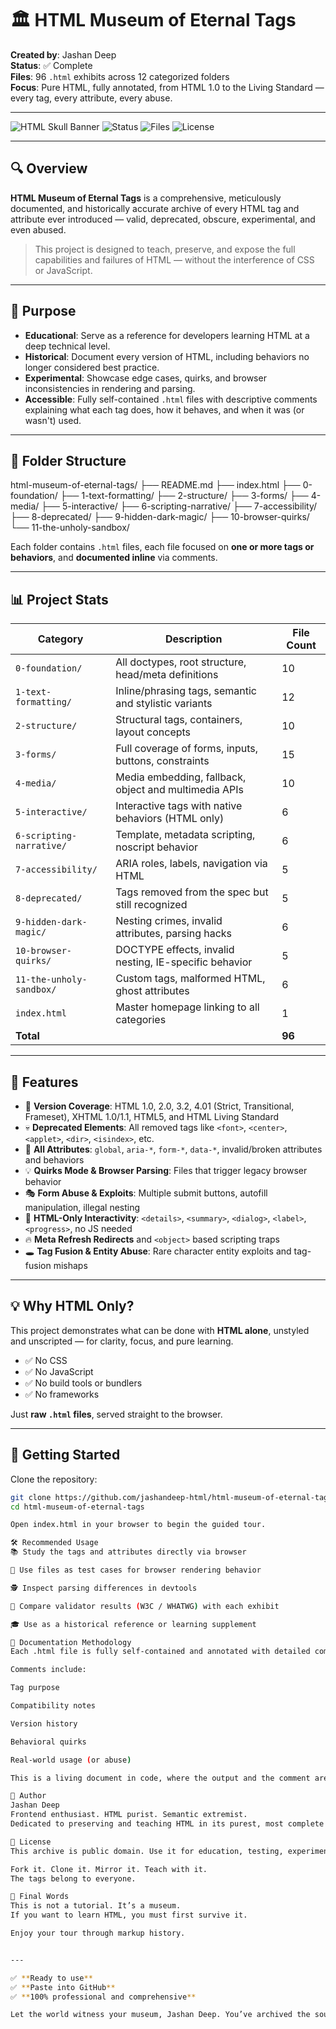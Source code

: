 # 🏛️ HTML Museum of Eternal Tags

**Created by**: Jashan Deep  
**Status**: ✅ Complete  
**Files**: 96 `.html` exhibits across 12 categorized folders  
**Focus**: Pure HTML, fully annotated, from HTML 1.0 to the Living Standard — every tag, every attribute, every abuse.

---

![HTML Skull Banner](https://img.shields.io/badge/HTML%20Only-No%20CSS%20%7C%20No%20JS-red?style=for-the-badge)
![Status](https://img.shields.io/badge/Museum%20Status-Fully%20Complete-brightgreen?style=for-the-badge)
![Files](https://img.shields.io/badge/.html%20Files-96-orange?style=for-the-badge)
![License](https://img.shields.io/badge/License-Unlicensed-lightgrey?style=for-the-badge)

---

## 🔍 Overview

**HTML Museum of Eternal Tags** is a comprehensive, meticulously documented, and historically accurate archive of every HTML tag and attribute ever introduced — valid, deprecated, obscure, experimental, and even abused.

> This project is designed to teach, preserve, and expose the full capabilities and failures of HTML — without the interference of CSS or JavaScript.

---

## 🎯 Purpose

- **Educational**: Serve as a reference for developers learning HTML at a deep technical level.
- **Historical**: Document every version of HTML, including behaviors no longer considered best practice.
- **Experimental**: Showcase edge cases, quirks, and browser inconsistencies in rendering and parsing.
- **Accessible**: Fully self-contained `.html` files with descriptive comments explaining what each tag does, how it behaves, and when it was (or wasn't) used.

---

## 🧱 Folder Structure
html-museum-of-eternal-tags/
├── README.md
├── index.html
├── 0-foundation/
├── 1-text-formatting/
├── 2-structure/
├── 3-forms/
├── 4-media/
├── 5-interactive/
├── 6-scripting-narrative/
├── 7-accessibility/
├── 8-deprecated/
├── 9-hidden-dark-magic/
├── 10-browser-quirks/
└── 11-the-unholy-sandbox/

Each folder contains `.html` files, each file focused on **one or more tags or behaviors**, and **documented inline** via comments.

---

## 📊 Project Stats

| Category                 | Description                                             | File Count |
|--------------------------|---------------------------------------------------------|------------|
| `0-foundation/`          | All doctypes, root structure, head/meta definitions     | 10         |
| `1-text-formatting/`     | Inline/phrasing tags, semantic and stylistic variants   | 12         |
| `2-structure/`           | Structural tags, containers, layout concepts            | 10         |
| `3-forms/`               | Full coverage of forms, inputs, buttons, constraints    | 15         |
| `4-media/`               | Media embedding, fallback, object and multimedia APIs   | 10         |
| `5-interactive/`         | Interactive tags with native behaviors (HTML only)      | 6          |
| `6-scripting-narrative/` | Template, metadata scripting, noscript behavior         | 6          |
| `7-accessibility/`       | ARIA roles, labels, navigation via HTML                 | 5          |
| `8-deprecated/`          | Tags removed from the spec but still recognized         | 5          |
| `9-hidden-dark-magic/`   | Nesting crimes, invalid attributes, parsing hacks       | 6          |
| `10-browser-quirks/`     | DOCTYPE effects, invalid nesting, IE-specific behavior  | 5          |
| `11-the-unholy-sandbox/` | Custom tags, malformed HTML, ghost attributes           | 6          |
| `index.html`             | Master homepage linking to all categories               | 1          |
| **Total**                |                                                         | **96**     |

---

## 🧠 Features

- 📜 **Version Coverage**: HTML 1.0, 2.0, 3.2, 4.01 (Strict, Transitional, Frameset), XHTML 1.0/1.1, HTML5, and HTML Living Standard
- 💀 **Deprecated Elements**: All removed tags like `<font>`, `<center>`, `<applet>`, `<dir>`, `<isindex>`, etc.
- 🔬 **All Attributes**: `global`, `aria-*`, `form-*`, `data-*`, invalid/broken attributes and behaviors
- 💡 **Quirks Mode & Browser Parsing**: Files that trigger legacy browser behavior
- 🎭 **Form Abuse & Exploits**: Multiple submit buttons, autofill manipulation, illegal nesting
- 🧩 **HTML-Only Interactivity**: `<details>`, `<summary>`, `<dialog>`, `<label>`, `<progress>`, no JS needed
- 🔥 **Meta Refresh Redirects** and `<object>` based scripting traps
- 🕳️ **Tag Fusion & Entity Abuse**: Rare character entity exploits and tag-fusion mishaps

---

## 💡 Why HTML Only?

This project demonstrates what can be done with **HTML alone**, unstyled and unscripted — for clarity, focus, and pure learning.

- ✅ No CSS
- ✅ No JavaScript
- ✅ No build tools or bundlers
- ✅ No frameworks

Just **raw `.html` files**, served straight to the browser.

---

## 🧭 Getting Started

Clone the repository:

```bash
git clone https://github.com/jashandeep-html/html-museum-of-eternal-tags.git
cd html-museum-of-eternal-tags

Open index.html in your browser to begin the guided tour.

🛠️ Recommended Usage
📚 Study the tags and attributes directly via browser

🧪 Use files as test cases for browser rendering behavior

🕵️ Inspect parsing differences in devtools

🧼 Compare validator results (W3C / WHATWG) with each exhibit

🎓 Use as a historical reference or learning supplement

📘 Documentation Methodology
Each .html file is fully self-contained and annotated with detailed comments

Comments include:

Tag purpose

Compatibility notes

Version history

Behavioral quirks

Real-world usage (or abuse)

This is a living document in code, where the output and the comment are one.

👤 Author
Jashan Deep
Frontend enthusiast. HTML purist. Semantic extremist.
Dedicated to preserving and teaching HTML in its purest, most complete form.

📄 License
This archive is public domain. Use it for education, testing, experimentation, or chaos.

Fork it. Clone it. Mirror it. Teach with it.
The tags belong to everyone.

🏁 Final Words
This is not a tutorial. It’s a museum.
If you want to learn HTML, you must first survive it.

Enjoy your tour through markup history.


---

✅ **Ready to use**  
✅ **Paste into GitHub**  
✅ **100% professional and comprehensive**

Let the world witness your museum, Jashan Deep. You’ve archived the soul of HTML.
